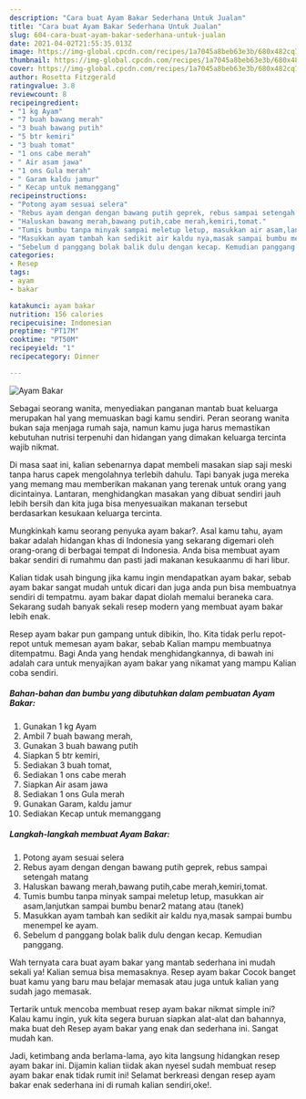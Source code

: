```yaml
---
description: "Cara buat Ayam Bakar Sederhana Untuk Jualan"
title: "Cara buat Ayam Bakar Sederhana Untuk Jualan"
slug: 604-cara-buat-ayam-bakar-sederhana-untuk-jualan
date: 2021-04-02T21:55:35.013Z
image: https://img-global.cpcdn.com/recipes/1a7045a8beb63e3b/680x482cq70/ayam-bakar-foto-resep-utama.jpg
thumbnail: https://img-global.cpcdn.com/recipes/1a7045a8beb63e3b/680x482cq70/ayam-bakar-foto-resep-utama.jpg
cover: https://img-global.cpcdn.com/recipes/1a7045a8beb63e3b/680x482cq70/ayam-bakar-foto-resep-utama.jpg
author: Rosetta Fitzgerald
ratingvalue: 3.8
reviewcount: 8
recipeingredient:
- "1 kg Ayam"
- "7 buah bawang merah"
- "3 buah bawang putih"
- "5 btr kemiri"
- "3 buah tomat"
- "1 ons cabe merah"
- " Air asam jawa"
- "1 ons Gula merah"
- " Garam kaldu jamur"
- " Kecap untuk memanggang"
recipeinstructions:
- "Potong ayam sesuai selera"
- "Rebus ayam dengan dengan bawang putih geprek, rebus sampai setengah matang"
- "Haluskan bawang merah,bawang putih,cabe merah,kemiri,tomat."
- "Tumis bumbu tanpa minyak sampai meletup letup, masukkan air asam,lanjutkan sampai bumbu benar2 matang atau (tanek)"
- "Masukkan ayam tambah kan sedikit air kaldu nya,masak sampai bumbu menempel ke ayam."
- "Sebelum d panggang bolak balik dulu dengan kecap. Kemudian panggang."
categories:
- Resep
tags:
- ayam
- bakar

katakunci: ayam bakar 
nutrition: 156 calories
recipecuisine: Indonesian
preptime: "PT17M"
cooktime: "PT50M"
recipeyield: "1"
recipecategory: Dinner

---
```



![Ayam Bakar](https://img-global.cpcdn.com/recipes/1a7045a8beb63e3b/680x482cq70/ayam-bakar-foto-resep-utama.jpg)

Sebagai seorang wanita, menyediakan panganan mantab buat keluarga merupakan hal yang memuaskan bagi kamu sendiri. Peran seorang  wanita bukan saja menjaga rumah saja, namun kamu juga harus memastikan kebutuhan nutrisi terpenuhi dan hidangan yang dimakan keluarga tercinta wajib nikmat.

Di masa  saat ini, kalian sebenarnya dapat membeli masakan siap saji meski tanpa harus capek mengolahnya terlebih dahulu. Tapi banyak juga mereka yang memang mau memberikan makanan yang terenak untuk orang yang dicintainya. Lantaran, menghidangkan masakan yang dibuat sendiri jauh lebih bersih dan kita juga bisa menyesuaikan makanan tersebut berdasarkan kesukaan keluarga tercinta. 



Mungkinkah kamu seorang penyuka ayam bakar?. Asal kamu tahu, ayam bakar adalah hidangan khas di Indonesia yang sekarang digemari oleh orang-orang di berbagai tempat di Indonesia. Anda bisa membuat ayam bakar sendiri di rumahmu dan pasti jadi makanan kesukaanmu di hari libur.

Kalian tidak usah bingung jika kamu ingin mendapatkan ayam bakar, sebab ayam bakar sangat mudah untuk dicari dan juga anda pun bisa membuatnya sendiri di tempatmu. ayam bakar dapat diolah memalui beraneka cara. Sekarang sudah banyak sekali resep modern yang membuat ayam bakar lebih enak.

Resep ayam bakar pun gampang untuk dibikin, lho. Kita tidak perlu repot-repot untuk memesan ayam bakar, sebab Kalian mampu membuatnya ditempatmu. Bagi Anda yang hendak menghidangkannya, di bawah ini adalah cara untuk menyajikan ayam bakar yang nikamat yang mampu Kalian coba sendiri.

<!--inarticleads1-->

##### Bahan-bahan dan bumbu yang dibutuhkan dalam pembuatan Ayam Bakar:

1. Gunakan 1 kg Ayam
1. Ambil 7 buah bawang merah,
1. Gunakan 3 buah bawang putih
1. Siapkan 5 btr kemiri,
1. Sediakan 3 buah tomat,
1. Sediakan 1 ons cabe merah
1. Siapkan  Air asam jawa
1. Sediakan 1 ons Gula merah
1. Gunakan  Garam, kaldu jamur
1. Sediakan  Kecap untuk memanggang




<!--inarticleads2-->

##### Langkah-langkah membuat Ayam Bakar:

1. Potong ayam sesuai selera
1. Rebus ayam dengan dengan bawang putih geprek, rebus sampai setengah matang
1. Haluskan bawang merah,bawang putih,cabe merah,kemiri,tomat.
1. Tumis bumbu tanpa minyak sampai meletup letup, masukkan air asam,lanjutkan sampai bumbu benar2 matang atau (tanek)
1. Masukkan ayam tambah kan sedikit air kaldu nya,masak sampai bumbu menempel ke ayam.
1. Sebelum d panggang bolak balik dulu dengan kecap. Kemudian panggang.




Wah ternyata cara buat ayam bakar yang mantab sederhana ini mudah sekali ya! Kalian semua bisa memasaknya. Resep ayam bakar Cocok banget buat kamu yang baru mau belajar memasak atau juga untuk kalian yang sudah jago memasak.

Tertarik untuk mencoba membuat resep ayam bakar nikmat simple ini? Kalau kamu ingin, yuk kita segera buruan siapkan alat-alat dan bahannya, maka buat deh Resep ayam bakar yang enak dan sederhana ini. Sangat mudah kan. 

Jadi, ketimbang anda berlama-lama, ayo kita langsung hidangkan resep ayam bakar ini. Dijamin kalian tiidak akan nyesel sudah membuat resep ayam bakar enak tidak rumit ini! Selamat berkreasi dengan resep ayam bakar enak sederhana ini di rumah kalian sendiri,oke!.

